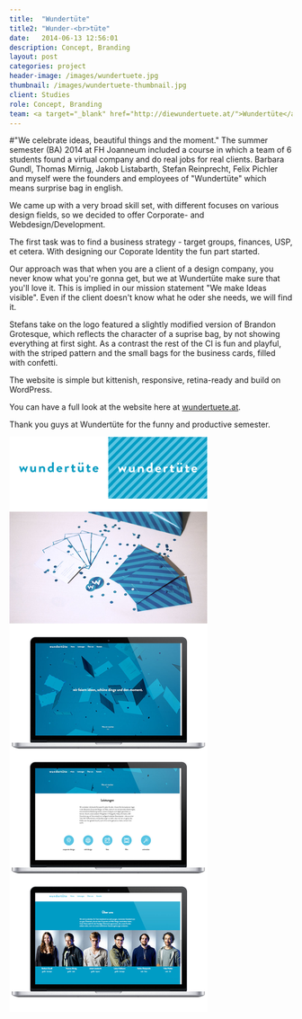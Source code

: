 ```yaml
---
title:  "Wundertüte"
title2: "Wunder-<br>tüte"
date:   2014-06-13 12:56:01
description: Concept, Branding
layout: post
categories: project
header-image: /images/wundertuete.jpg
thumbnail: /images/wundertuete-thumbnail.jpg
client: Studies
role: Concept, Branding
team: <a target="_blank" href="http://diewundertuete.at/">Wundertüte</a>
---
```


#"We celebrate ideas, beautiful things and the moment."
The summer semester (BA) 2014 at FH Joanneum included a course in which a team of 6 students found a virtual company and do real jobs for real clients. Barbara Gundl, Thomas Mirnig, Jakob Listabarth, Stefan Reinprecht, Felix Pichler and myself were the founders and employees of "Wundertüte" which means surprise bag in english. 

We came up with a very broad skill set, with different focuses on various design fields, so we decided to offer Corporate- and Webdesign/Development.

The first task was to find a business strategy - target groups, finances, USP, et cetera. With designing our Coporate Identity the fun part started.

Our approach was that when you are a client of a design company, you never know what you're gonna get, but we at Wundertüte make sure that you'll love it. This is implied in our mission statement "We make Ideas visible". Even if the client doesn't know what he oder she needs, we will find it.

Stefans take on the logo featured a slightly modified version of Brandon Grotesque, which reflects the character of a suprise bag, by not showing everything at first sight. As a contrast the rest of the CI is fun and playful, with the striped pattern and the small bags for the business cards, filled with confetti.

The website is simple but kittenish, responsive, retina-ready and build on WordPress.

You can have a full look at the website here at <a target="_blank" href="http://www.diewundertuete.at">wundertuete.at</a>.

Thank you guys at Wundertüte for the funny and productive semester.

<img src="/images/wundertuete-post.jpg">
